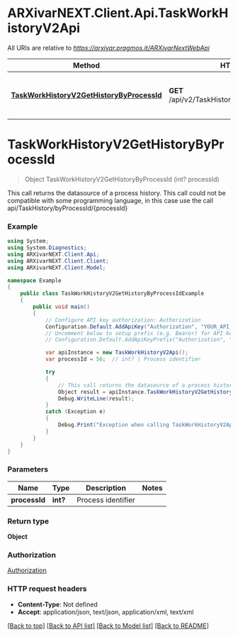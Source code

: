 # ARXivarNEXT.Client.Api.TaskWorkHistoryV2Api

All URIs are relative to *https://arxivar.pragmos.it/ARXivarNextWebApi*

Method | HTTP request | Description
------------- | ------------- | -------------
[**TaskWorkHistoryV2GetHistoryByProcessId**](TaskWorkHistoryV2Api.md#taskworkhistoryv2gethistorybyprocessid) | **GET** /api/v2/TaskHistory/byProcessId/{processId} | This call returns the datasource of a process history.  This call could not be compatible with some programming language, in this case use the call api/TaskHistory/byProcessId/{processId}


<a name="taskworkhistoryv2gethistorybyprocessid"></a>
# **TaskWorkHistoryV2GetHistoryByProcessId**
> Object TaskWorkHistoryV2GetHistoryByProcessId (int? processId)

This call returns the datasource of a process history.  This call could not be compatible with some programming language, in this case use the call api/TaskHistory/byProcessId/{processId}

### Example
```csharp
using System;
using System.Diagnostics;
using ARXivarNEXT.Client.Api;
using ARXivarNEXT.Client.Client;
using ARXivarNEXT.Client.Model;

namespace Example
{
    public class TaskWorkHistoryV2GetHistoryByProcessIdExample
    {
        public void main()
        {
            // Configure API key authorization: Authorization
            Configuration.Default.AddApiKey("Authorization", "YOUR_API_KEY");
            // Uncomment below to setup prefix (e.g. Bearer) for API key, if needed
            // Configuration.Default.AddApiKeyPrefix("Authorization", "Bearer");

            var apiInstance = new TaskWorkHistoryV2Api();
            var processId = 56;  // int? | Process identifier

            try
            {
                // This call returns the datasource of a process history.  This call could not be compatible with some programming language, in this case use the call api/TaskHistory/byProcessId/{processId}
                Object result = apiInstance.TaskWorkHistoryV2GetHistoryByProcessId(processId);
                Debug.WriteLine(result);
            }
            catch (Exception e)
            {
                Debug.Print("Exception when calling TaskWorkHistoryV2Api.TaskWorkHistoryV2GetHistoryByProcessId: " + e.Message );
            }
        }
    }
}
```

### Parameters

Name | Type | Description  | Notes
------------- | ------------- | ------------- | -------------
 **processId** | **int?**| Process identifier | 

### Return type

**Object**

### Authorization

[Authorization](../README.md#Authorization)

### HTTP request headers

 - **Content-Type**: Not defined
 - **Accept**: application/json, text/json, application/xml, text/xml

[[Back to top]](#) [[Back to API list]](../README.md#documentation-for-api-endpoints) [[Back to Model list]](../README.md#documentation-for-models) [[Back to README]](../README.md)


